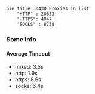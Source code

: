 
```mermaid
pie title 30430 Proxies in list
    "HTTP" : 20653
    "HTTPS": 4047
    "SOCKS" : 8738
```

### Some Info
#### Average Timeout

- mixed: 3.5s
- http: 1.9s
- https: 8.6s
- socks: 6.4s